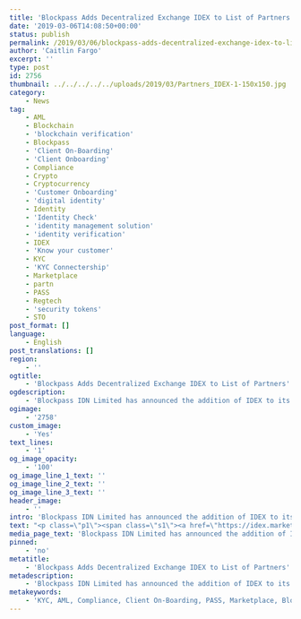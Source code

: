 ```yaml
---
title: 'Blockpass Adds Decentralized Exchange IDEX to List of Partners'
date: '2019-03-06T14:08:50+00:00'
status: publish
permalink: /2019/03/06/blockpass-adds-decentralized-exchange-idex-to-list-of-partners
author: 'Caitlin Fargo'
excerpt: ''
type: post
id: 2756
thumbnail: ../../../../../uploads/2019/03/Partners_IDEX-1-150x150.jpg
category:
    - News
tag:
    - AML
    - Blockchain
    - 'blockchain verification'
    - Blockpass
    - 'Client On-Boarding'
    - 'Client Onboarding'
    - Compliance
    - Crypto
    - Cryptocurrency
    - 'Customer Onboarding'
    - 'digital identity'
    - Identity
    - 'Identity Check'
    - 'identity management solution'
    - 'identity verification'
    - IDEX
    - 'Know your customer'
    - KYC
    - 'KYC Connectership'
    - Marketplace
    - partn
    - PASS
    - Regtech
    - 'security tokens'
    - STO
post_format: []
language:
    - English
post_translations: []
region:
    - ''
ogtitle:
    - 'Blockpass Adds Decentralized Exchange IDEX to List of Partners'
ogdescription:
    - 'Blockpass IDN Limited has announced the addition of IDEX to its extensive roster of partners. '
ogimage:
    - '2758'
custom_image:
    - 'Yes'
text_lines:
    - '1'
og_image_opacity:
    - '100'
og_image_line_1_text: ''
og_image_line_2_text: ''
og_image_line_3_text: ''
header_image:
    - ''
intro: 'Blockpass IDN Limited has announced the addition of IDEX to its extensive roster of partners. '
text: "<p class=\"p1\"><span class=\"s1\"><a href=\"https://idex.market/\">IDEX</a> is an Ethereum-based decentralized exchange that features Ethereum and ERC20 token trading pairs. IDEX provides traders with both smart contract security and real time trading experience providing the speed of centralized exchanges combined with the security and auditability of the Ethereum Blockchain. </span></p>\r\n<p class=\"p1\"><span class=\"s1\">Blockpass is digital identity application and service which brings control back to the user. Blockpass provides a streamlined and cost-effective user onboarding process for regulated industries and any kind of online service. From the Blockpass Application, users can create, store, and manage their data-secure digital identities that can be used for an entire ecosystem of services or token purchase. </span></p>\r\n<p class=\"p1\"><span class=\"s1\">IDEX and Blockpass will work together to promote compliance within the realm of the blockchain ecosystem. In a sector that is increasingly under harsh scrutiny, blockchain based businesses need now more than ever to work to be compliant with new and emerging regulation. The partnership between Blockpass and IDEX will work with blockchain-based businesses to implement premium KYC and AML identity verification, ensuring the highest standards of compliance. </span></p>\r\n<p class=\"p1\"><span class=\"s1\">“The partnership with IDEX is particularly compelling for us,” said Blockpass CEO <a href=\"https://www.linkedin.com/in/adamvaziri/?originalSubdomain=hk\">Adam Vaziri</a>. “We look forward to collaborating with IDEX to bring the best in class <a href=\"http://www.blockpass.org/kyc\">KYC Connect</a> Solution to blockchain businesses around the world.”</span></p>\r\n<p class=\"p3\"><span class=\"s2\">\"Blockpass helps reduce the KYC barrier for both businesses and customers by providing a single source of verified documents,\" said IDEX CEO Alex Wearn. \"By integrating with a 'one and done' KYC solution we can ease the process of creating verified accounts on IDEX.”</span></p>\r\n<p class=\"p1\"><span class=\"s1\">Blockpass has continued to expand the number of corporate customers using their platform in recent months, announcing recently that businesses including Ethfinex, BBFTA, ethecal and Infinito have integrated the KYC Connect Solution into their customer onboarding procedures. </span></p>"
media_page_text: 'Blockpass IDN Limited has announced the addition of IDEX to its extensive roster of partners. '
pinned:
    - 'no'
metatitle:
    - 'Blockpass Adds Decentralized Exchange IDEX to List of Partners'
metadescription:
    - 'Blockpass IDN Limited has announced the addition of IDEX to its extensive roster of partners. '
metakeywords:
    - 'KYC, AML, Compliance, Client On-Boarding, PASS, Marketplace, Blockpass, Identity, Identity Verification, Customer Onboarding, Digital identity, identity management solution, Identity Verification, Know your customer, regtech, security tokens, sto, blockchain verification, partn, KYC Connectership, IDEX, identity check, client onboarding, cryptocurrency, blockchain, crypto'
---
```

<!DOCTYPE html PUBLIC "-//W3C//DTD HTML 4.0 Transitional//EN" "http://www.w3.org/TR/REC-html40/loose.dtd">
<?xml encoding="UTF-8">
